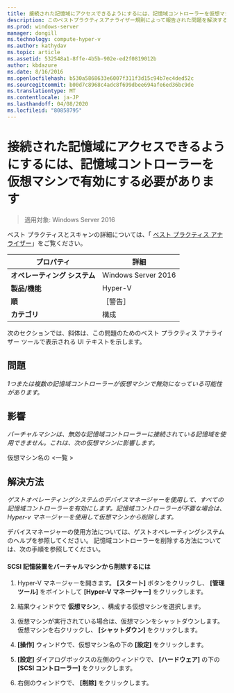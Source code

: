 ```yaml
---
title: 接続された記憶域にアクセスできるようにするには、記憶域コントローラーを仮想マシンで有効にする必要があります
description: このベストプラクティスアナライザー規則によって報告された問題を解決するための手順を示します。
ms.prod: windows-server
manager: dongill
ms.technology: compute-hyper-v
ms.author: kathydav
ms.topic: article
ms.assetid: 532548a1-8ffe-4b5b-902e-ed2f0819012b
author: kbdazure
ms.date: 8/16/2016
ms.openlocfilehash: b530a5868633e6007f311f3d15c94b7ec4ded52c
ms.sourcegitcommit: b00d7c8968c4adc8f699dbee694afe6ed36bc9de
ms.translationtype: MT
ms.contentlocale: ja-JP
ms.lasthandoff: 04/08/2020
ms.locfileid: "80858795"
---
```

# <a name="storage-controllers-should-be-enabled-in-virtual-machines-to-provide-access-to-attached-storage"></a>接続された記憶域にアクセスできるようにするには、記憶域コントローラーを仮想マシンで有効にする必要があります

>適用対象: Windows Server 2016

ベスト プラクティスとスキャンの詳細については、「 [ベスト プラクティス アナライザー](https://go.microsoft.com/fwlink/?LinkId=122786)」をご覧ください。  
  
|プロパティ|詳細|  
|-|-|  
|**オペレーティング システム**|Windows Server 2016|  
|**製品/機能**|Hyper-V|  
|**順**|［警告］|  
|**カテゴリ**|構成|  

次のセクションでは、斜体は、この問題のためのベスト プラクティス アナライザー ツールで表示される UI テキストを示します。

## <a name="issue"></a>問題  
  
*1つまたは複数の記憶域コントローラーが仮想マシンで無効になっている可能性があります。*  
  
## <a name="impact"></a>影響  
  
*バーチャルマシンは、無効な記憶域コントローラーに接続されている記憶域を使用できません。これは、次の仮想マシンに影響します。*  
  
仮想マシン名の \<一覧 >  
  
## <a name="resolution"></a>解決方法  
  
*ゲストオペレーティングシステムのデバイスマネージャーを使用して、すべての記憶域コントローラーを有効にします。記憶域コントローラーが不要な場合は、Hyper-v マネージャーを使用して仮想マシンから削除します。*  
  
デバイスマネージャーの使用方法については、ゲストオペレーティングシステムのヘルプを参照してください。 記憶域コントローラーを削除する方法については、次の手順を参照してください。  
  
#### <a name="to-remove-a-scsi-storage-controller-from-the-virtual-machine"></a>SCSI 記憶装置をバーチャルマシンから削除するには  
  
1.  Hyper-V マネージャーを開きます。 **[スタート]** ボタンをクリックし、 **[管理ツール]** をポイントして **[Hyper-V マネージャー]** をクリックします。  
  
2.  結果ウィンドウで  **仮想マシン**, 、構成する仮想マシンを選択します。  
  
3.  仮想マシンが実行されている場合は、仮想マシンをシャットダウンします。 仮想マシンを右クリックし、 **[シャットダウン]** をクリックします。  
  
4.  **[操作]** ウィンドウで、仮想マシン名の下の **[設定]** をクリックします。  
  
5.  **[設定]** ダイアログボックスの左側のウィンドウで、 **[ハードウェア]** の下の **[SCSI コントローラー]** をクリックします。  
  
6.  右側のウィンドウで、 **[削除]** をクリックします。  
  


